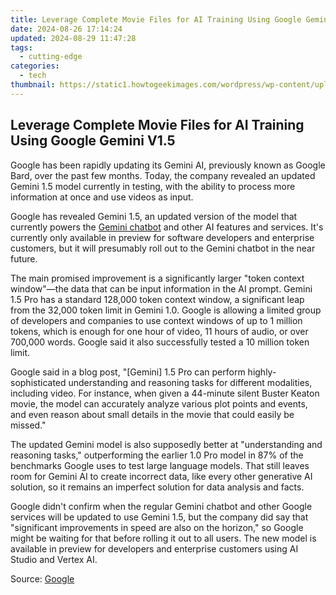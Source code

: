 ```yaml
---
title: Leverage Complete Movie Files for AI Training Using Google Gemini V1.5
date: 2024-08-26 17:14:24
updated: 2024-08-29 11:47:28
tags:
  - cutting-edge
categories:
  - tech
thumbnail: https://static1.howtogeekimages.com/wordpress/wp-content/uploads/2024/02/google-bard-gemini-hero.jpg
---
```


## Leverage Complete Movie Files for AI Training Using Google Gemini V1.5

Google has been rapidly updating its Gemini AI, previously known as Google Bard, over the past few months. Today, the company revealed an updated Gemini 1.5 model currently in testing, with the ability to process more information at once and use videos as input.

 Google has revealed Gemini 1.5, an updated version of the model that currently powers the [Gemini chatbot](https://location-social.techidaily.com/does-find-my-friends-work-on-vivo-x90s-drfone-by-drfone-virtual-android/) and other AI features and services. It's currently only available in preview for software developers and enterprise customers, but it will presumably roll out to the Gemini chatbot in the near future.

 The main promised improvement is a significantly larger "token context window"—the data that can be input information in the AI prompt. Gemini 1.5 Pro has a standard 128,000 token context window, a significant leap from the 32,000 token limit in Gemini 1.0\. Google is allowing a limited group of developers and companies to use context windows of up to 1 million tokens, which is enough for one hour of video, 11 hours of audio, or over 700,000 words. Google said it also successfully tested a 10 million token limit.

 Google said in a blog post, "\[Gemini\] 1.5 Pro can perform highly-sophisticated understanding and reasoning tasks for different modalities, including video. For instance, when given a 44-minute silent Buster Keaton movie, the model can accurately analyze various plot points and events, and even reason about small details in the movie that could easily be missed."

 The updated Gemini model is also supposedly better at "understanding and reasoning tasks," outperforming the earlier 1.0 Pro model in 87% of the benchmarks Google uses to test large language models. That still leaves room for Gemini AI to create incorrect data, like every other generative AI solution, so it remains an imperfect solution for data analysis and facts.

 Google didn't confirm when the regular Gemini chatbot and other Google services will be updated to use Gemini 1.5, but the company did say that "significant improvements in speed are also on the horizon," so Google might be waiting for that before rolling it out to all users. The new model is available in preview for developers and enterprise customers using AI Studio and Vertex AI.

 Source: [Google](https://blog.google/technology/ai/google-gemini-next-generation-model-february-2024/)

<ins class="adsbygoogle"
     style="display:block"
     data-ad-format="autorelaxed"
     data-ad-client="ca-pub-7571918770474297"
     data-ad-slot="1223367746"></ins>



<ins class="adsbygoogle"
     style="display:block"
     data-ad-client="ca-pub-7571918770474297"
     data-ad-slot="8358498916"
     data-ad-format="auto"
     data-full-width-responsive="true"></ins>
